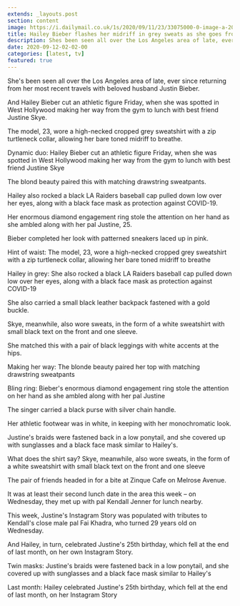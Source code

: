 ```yaml
---
extends: _layouts.post
section: content
image: https://i.dailymail.co.uk/1s/2020/09/11/23/33075000-0-image-a-20_1599864727594.jpg 
title: Hailey Bieber flashes her midriff in grey sweats as she goes from the gym to lunch with Justine Skye 
description: Shes been seen all over the Los Angeles area of late, ever since returning from her most recent travels with beloved husband Justin Bieber. 
date: 2020-09-12-02-02-00 
categories: [latest, tv] 
featured: true 
--- 
```

She's been seen all over the Los Angeles area of late, ever since returning from her most recent travels with beloved husband Justin Bieber.

And Hailey Bieber cut an athletic figure Friday, when she was spotted in West Hollywood making her way from the gym to lunch with best friend Justine Skye.

The model, 23, wore a high-necked cropped grey sweatshirt with a zip turtleneck collar, allowing her bare toned midriff to breathe.

Dynamic duo: Hailey Bieber cut an athletic figure Friday, when she was spotted in West Hollywood making her way from the gym to lunch with best friend Justine Skye

The blond beauty paired this with matching drawstring sweatpants.

Hailey also rocked a black LA Raiders baseball cap pulled down low over her eyes, along with a black face mask as protection against COVID-19. 

Her enormous diamond engagement ring stole the attention on her hand as she ambled along with her pal Justine, 25.

Bieber completed her look with patterned sneakers laced up in pink. 

Hint of waist: The model, 23, wore a high-necked cropped grey sweatshirt with a zip turtleneck collar, allowing her bare toned midriff to breathe

Hailey in grey: She also rocked a black LA Raiders baseball cap pulled down low over her eyes, along with a black face mask as protection against COVID-19

She also carried a small black leather backpack fastened with a gold buckle.

Skye, meanwhile, also wore sweats, in the form of a white sweatshirt with small black text on the front and one sleeve.

She matched this with a pair of black leggings with white accents at the hips.  

Making her way: The blonde beauty paired her top with matching drawstring sweatpants

Bling ring: Bieber's enormous diamond engagement ring stole the attention on her hand as she ambled along with her pal Justine

The singer carried a black purse with silver chain handle.

Her athletic footwear was in white, in keeping with her monochromatic look.

Justine's braids were fastened back in a low ponytail, and she covered up with sunglasses and a black face mask similar to Hailey's.

What does the shirt say? Skye, meanwhile, also wore sweats, in the form of a white sweatshirt with small black text on the front and one sleeve

The pair of friends headed in for a bite at Zinque Cafe on Melrose Avenue.

It was at least their second lunch date in the area this week – on Wednesday, they met up with pal Kendall Jenner for lunch nearby. 

This week, Justine's Instagram Story was populated with tributes to Kendall's close male pal Fai Khadra, who turned 29 years old on Wednesday.

And Hailey, in turn, celebrated Justine's 25th birthday, which fell at the end of last month, on her own Instagram Story. 

Twin masks: Justine's braids were fastened back in a low ponytail, and she covered up with sunglasses and a black face mask similar to Hailey's

Last month: Hailey celebrated Justine's 25th birthday, which fell at the end of last month, on her Instagram Story

